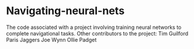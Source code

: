 # Navigating-neural-nets
The code associated with a project involving training neural networks to complete navigational tasks. 
Other contributors to the project:
Tim Guilford
Paris Jaggers
Joe Wynn
Ollie Padget
